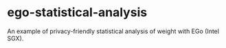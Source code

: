 # ego-statistical-analysis
An example of privacy-friendly statistical analysis of weight with EGo (Intel SGX).
